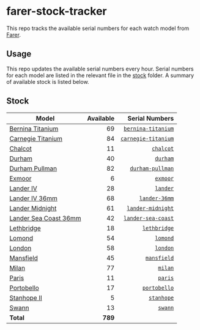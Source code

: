 # farer-stock-tracker

This repo tracks the available serial numbers for each watch model from [Farer](https://farer.com).

## Usage

This repo updates the available serial numbers every hour. Serial numbers for each model are listed in the relevant file in the [stock](./stock) folder. A summary of available stock is listed below.

## Stock

| Model | Available | Serial Numbers |
| ----- | --------: | -------------: |
| [Bernina Titanium](https://usd.farer.com/products/bernina-titanium) | 69 | [`bernina-titanium`](./stock/bernina-titanium) |
| [Carnegie Titanium](https://usd.farer.com/products/carnegie-titanium) | 84 | [`carnegie-titanium`](./stock/carnegie-titanium) |
| [Chalcot](https://usd.farer.com/products/chalcot) | 11 | [`chalcot`](./stock/chalcot) |
| [Durham](https://usd.farer.com/products/durham) | 40 | [`durham`](./stock/durham) |
| [Durham Pullman](https://usd.farer.com/products/durham-pullman) | 82 | [`durham-pullman`](./stock/durham-pullman) |
| [Exmoor](https://usd.farer.com/products/exmoor) | 6 | [`exmoor`](./stock/exmoor) |
| [Lander IV](https://usd.farer.com/products/lander) | 28 | [`lander`](./stock/lander) |
| [Lander IV 36mm](https://usd.farer.com/products/lander-36mm) | 68 | [`lander-36mm`](./stock/lander-36mm) |
| [Lander Midnight](https://usd.farer.com/products/lander-midnight) | 61 | [`lander-midnight`](./stock/lander-midnight) |
| [Lander Sea Coast 36mm](https://usd.farer.com/products/lander-sea-coast) | 42 | [`lander-sea-coast`](./stock/lander-sea-coast) |
| [Lethbridge](https://usd.farer.com/products/lethbridge) | 18 | [`lethbridge`](./stock/lethbridge) |
| [Lomond](https://usd.farer.com/products/lomond) | 54 | [`lomond`](./stock/lomond) |
| [London](https://usd.farer.com/products/london) | 58 | [`london`](./stock/london) |
| [Mansfield](https://usd.farer.com/products/mansfield) | 45 | [`mansfield`](./stock/mansfield) |
| [Milan](https://usd.farer.com/products/milan) | 77 | [`milan`](./stock/milan) |
| [Paris](https://usd.farer.com/products/paris) | 11 | [`paris`](./stock/paris) |
| [Portobello](https://usd.farer.com/products/portobello) | 17 | [`portobello`](./stock/portobello) |
| [Stanhope II](https://usd.farer.com/products/stanhope) | 5 | [`stanhope`](./stock/stanhope) |
| [Swann](https://usd.farer.com/products/swann) | 13 | [`swann`](./stock/swann) |
| **Total** | **789** | |
